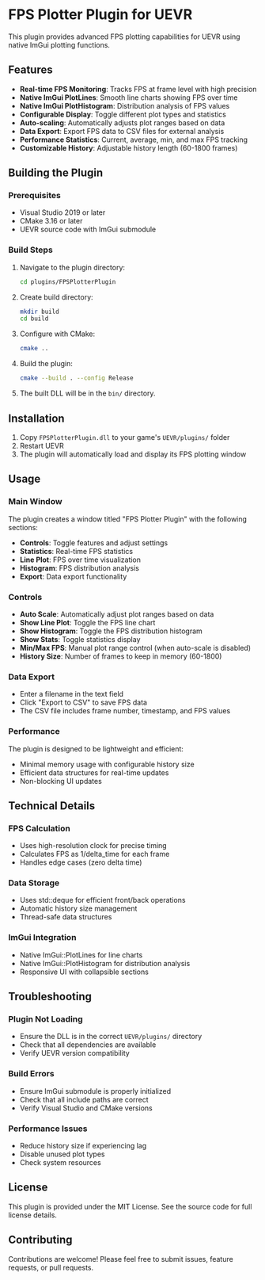 # FPS Plotter Plugin for UEVR

This plugin provides advanced FPS plotting capabilities for UEVR using native ImGui plotting functions.

## Features

- **Real-time FPS Monitoring**: Tracks FPS at frame level with high precision
- **Native ImGui PlotLines**: Smooth line charts showing FPS over time
- **Native ImGui PlotHistogram**: Distribution analysis of FPS values
- **Configurable Display**: Toggle different plot types and statistics
- **Auto-scaling**: Automatically adjusts plot ranges based on data
- **Data Export**: Export FPS data to CSV files for external analysis
- **Performance Statistics**: Current, average, min, and max FPS tracking
- **Customizable History**: Adjustable history length (60-1800 frames)

## Building the Plugin

### Prerequisites
- Visual Studio 2019 or later
- CMake 3.16 or later
- UEVR source code with ImGui submodule

### Build Steps
1. Navigate to the plugin directory:
   ```bash
   cd plugins/FPSPlotterPlugin
   ```

2. Create build directory:
   ```bash
   mkdir build
   cd build
   ```

3. Configure with CMake:
   ```bash
   cmake ..
   ```

4. Build the plugin:
   ```bash
   cmake --build . --config Release
   ```

5. The built DLL will be in the `bin/` directory.

## Installation

1. Copy `FPSPlotterPlugin.dll` to your game's `UEVR/plugins/` folder
2. Restart UEVR
3. The plugin will automatically load and display its FPS plotting window

## Usage

### Main Window
The plugin creates a window titled "FPS Plotter Plugin" with the following sections:

- **Controls**: Toggle features and adjust settings
- **Statistics**: Real-time FPS statistics
- **Line Plot**: FPS over time visualization
- **Histogram**: FPS distribution analysis
- **Export**: Data export functionality

### Controls
- **Auto Scale**: Automatically adjust plot ranges based on data
- **Show Line Plot**: Toggle the FPS line chart
- **Show Histogram**: Toggle the FPS distribution histogram
- **Show Stats**: Toggle statistics display
- **Min/Max FPS**: Manual plot range control (when auto-scale is disabled)
- **History Size**: Number of frames to keep in memory (60-1800)

### Data Export
- Enter a filename in the text field
- Click "Export to CSV" to save FPS data
- The CSV file includes frame number, timestamp, and FPS values

### Performance
The plugin is designed to be lightweight and efficient:
- Minimal memory usage with configurable history size
- Efficient data structures for real-time updates
- Non-blocking UI updates

## Technical Details

### FPS Calculation
- Uses high-resolution clock for precise timing
- Calculates FPS as 1/delta_time for each frame
- Handles edge cases (zero delta time)

### Data Storage
- Uses std::deque for efficient front/back operations
- Automatic history size management
- Thread-safe data structures

### ImGui Integration
- Native ImGui::PlotLines for line charts
- Native ImGui::PlotHistogram for distribution analysis
- Responsive UI with collapsible sections

## Troubleshooting

### Plugin Not Loading
- Ensure the DLL is in the correct `UEVR/plugins/` directory
- Check that all dependencies are available
- Verify UEVR version compatibility

### Build Errors
- Ensure ImGui submodule is properly initialized
- Check that all include paths are correct
- Verify Visual Studio and CMake versions

### Performance Issues
- Reduce history size if experiencing lag
- Disable unused plot types
- Check system resources

## License

This plugin is provided under the MIT License. See the source code for full license details.

## Contributing

Contributions are welcome! Please feel free to submit issues, feature requests, or pull requests. 